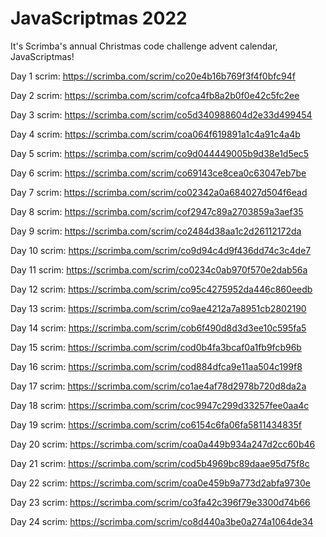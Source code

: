 # JavaScriptmas 2022

It's Scrimba's annual Christmas code challenge advent calendar, JavaScriptmas!

Day 1 scrim:
https://scrimba.com/scrim/co20e4b16b769f3f4f0bfc94f

Day 2 scrim:
https://scrimba.com/scrim/cofca4fb8a2b0f0e42c5fc2ee

Day 3 scrim:
https://scrimba.com/scrim/co5d340988604d2e33d499454

Day 4 scrim:
https://scrimba.com/scrim/coa064f619891a1c4a91c4a4b

Day 5 scrim:
https://scrimba.com/scrim/co9d044449005b9d38e1d5ec5

Day 6 scrim:
https://scrimba.com/scrim/co69143ce8cea0c63047eb7be

Day 7 scrim:
https://scrimba.com/scrim/co02342a0a684027d504f6ead

Day 8 scrim:
https://scrimba.com/scrim/cof2947c89a2703859a3aef35

Day 9 scrim:
https://scrimba.com/scrim/co2484d38aa1c2d26112172da

Day 10 scrim:
https://scrimba.com/scrim/co9d94c4d9f436dd74c3c4de7

Day 11 scrim:
https://scrimba.com/scrim/co0234c0ab970f570e2dab56a

Day 12 scrim:
https://scrimba.com/scrim/co95c4275952da446c860eedb

Day 13 scrim:
https://scrimba.com/scrim/co9ae4212a7a8951cb2802190

Day 14 scrim:
https://scrimba.com/scrim/cob6f490d8d3d3ee10c595fa5

Day 15 scrim:
https://scrimba.com/scrim/cod0b4fa3bcaf0a1fb9fcb96b

Day 16 scrim:
https://scrimba.com/scrim/cod884dfca9e11aa504c199f8

Day 17 scrim:
https://scrimba.com/scrim/co1ae4af78d2978b720d8da2a

Day 18 scrim:
https://scrimba.com/scrim/coc9947c299d33257fee0aa4c

Day 19 scrim:
https://scrimba.com/scrim/co6154c6fa06fa5811434835f

Day 20 scrim:
https://scrimba.com/scrim/coa0a449b934a247d2cc60b46

Day 21 scrim:
https://scrimba.com/scrim/cod5b4969bc89daae95d75f8c

Day 22 scrim:
https://scrimba.com/scrim/coa0e459b9a773d2abfa9730e

Day 23 scrim:
https://scrimba.com/scrim/co3fa42c396f79e3300d74b66

Day 24 scrim:
https://scrimba.com/scrim/co8d440a3be0a274a1064de34
